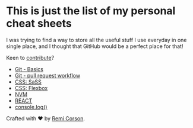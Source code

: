 # This is just the list of my personal cheat sheets
I was trying to find a way to store all the useful stuff I use everyday in one single place, and I thought that GitHub would be a perfect place for that!

Keen to [contribute](CONTRIBUTING.md)?

- [Git - Basics](git.md)
- [Git - pull request workflow](git.md)
- [CSS: SaSS](sass.md)
- [CSS: Flexbox](css-flexbox.md)
- [NVM](nvm.md)
- [REACT](REACT.md)
- [console.log()](console.log.md)

Crafted with ♥ by [Remi Corson](http://remicorson.com). 
